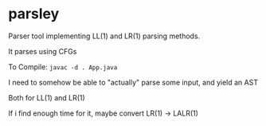# parsley

Parser tool implementing LL(1) and LR(1) parsing methods.

It parses using CFGs

To Compile: `javac -d . App.java`

I need to somehow be able to "actually" parse some input, and yield an AST

Both for LL(1) and LR(1)

If i find enough time for it, maybe convert LR(1) -> LALR(1)